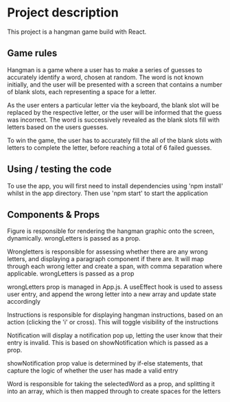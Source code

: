 # Project description

This project is a hangman game build with React. 

## Game rules

Hangman is a game where a user has to make a series of guesses to accurately identify a word, chosen at random. The word is not known initially, and the user will be presented with a screen that contains a number of blank slots, each representing a space for a letter. 

As the user enters a particular letter via the keyboard, the blank slot will be replaced by the respective letter, or the user will be informed that the guess was incorrect. The word is successively revealed as the blank slots fill with letters based on the users guesses.

To win the game, the user has to accurately fill the all of the blank slots with letters to complete the letter, before reaching a total of 6 failed guesses.

## Using / testing the code

To use the app, you will first need to install dependencies using 'npm install' whilst in the app directory. Then use 'npm start' to start the application


## Components & Props

Figure is responsible for rendering the hangman graphic onto the screen, dynamically. wrongLetters is passed as a prop.

Wrongletters is responsible for assessing whether there are any wrong letters, and displaying a paragraph component if there are. It will map through each wrong letter and create a span, with comma separation where applicable. wrongLetters is passed as a prop

wrongLetters prop is managed in App.js. A useEffect hook is used to assess user entry, and append the wrong letter into a new array and update state accordingly

Instructions is responsible for displaying hangman instructions, based on an action (clicking the 'i' or cross). This will toggle visibility of the instructions

Notification will display a notification pop up, letting the user know that their entry is invalid. This is based on showNotification which is passed as a prop.

showNotification prop value is determined by if-else statements, that capture the logic of whether the user has made a valid entry

Word is responsible for taking the selectedWord as a prop, and splitting it into an array, which is then mapped through to create spaces for the letters
